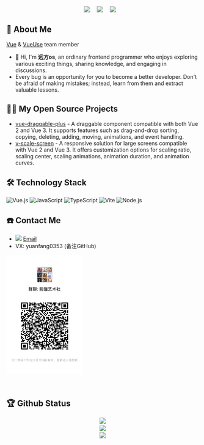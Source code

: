 <div align="center">
  <a href="https://space.bilibili.com/423876881"><img src="https://img.shields.io/badge/bilibili-B%E7%AB%99-ff69b4"></a>&emsp;
  <a href="https://twitter.com/pan_teng78220"><img src="https://img.shields.io/badge/twitter-%E6%8E%A8%E7%89%B9-blue"></a>&emsp;
  <a href="https://juejin.cn/user/1451011081247560"><img src="https://img.shields.io/badge/juejin-%E6%8E%98%E9%87%91-blue"></a>&emsp;
 </div>

## 🤺 About Me

[Vue](https://github.com/vuejs) & [VueUse](https://github.com/vueuse) team member

- 👋 Hi, I'm **远方os**, an ordinary frontend programmer who enjoys exploring various exciting things, sharing knowledge, and engaging in discussions. 
- Every bug is an opportunity for you to become a better developer. Don't be afraid of making mistakes; instead, learn from them and extract valuable lessons.

## 🤾‍♂️ My Open Source Projects

- [vue-draggable-plus](https://github.com/Alfred-Skyblue/vue-draggable-plus) - A draggable component compatible with both Vue 2 and Vue 3. It supports features such as drag-and-drop sorting, copying, deleting, adding, moving, animations, and event handling.
- [v-scale-screen](https://github.com/Alfred-Skyblue/v-scale-screen) - A responsive solution for large screens compatible with Vue 2 and Vue 3. It offers customization options for scaling ratio, scaling center, scaling animations, animation duration, and animation curves.

## 🛠 Technology Stack

![Vue.js](https://img.shields.io/badge/Vue.js-4FC08D?logo=vuedotjs&logoColor=fff&style=flat)
![JavaScript](https://img.shields.io/badge/JavaScript-092E20?logo=javascript&logoColor=fff&style=flat)
![TypeScript](https://img.shields.io/badge/TypeScript-F7DF1E?logo=typescript&logoColor=000&style=flat)
![Vite](https://img.shields.io/badge/Vite-4FC08D?logo=vite&logoColor=fff&style=flat)
![Node.js](https://img.shields.io/badge/Node.js-61DAFB?logo=nodedotjs&logoColor=000&style=flat)

## ☎️ Contact Me

- <img height="10" src="https://api.iconify.design/fxemoji:email.svg"> [Email](mailto:yangpanteng@gmail.com)
- VX: yuanfang0353   (备注GitHub)

<img src="./assets/wechat.jpg" width="200" style="margin-bottom: 30px"/>

## 🏆 Github Status

<div align="center"> <img height="137px" src="https://github-readme-stats.vercel.app/api?username=Alfred-Skyblue&hide_title=true&hide_border=true&show_icons=true&line_height=21&text_color=000&icon_color=000&bg_color=0,ea6161,ffc64d,fffc4d,52fa5a&theme=graywhite" /> </div>

<div align="center"> <img src="https://github-readme-stats.vercel.app/api/top-langs/?username=Alfred-Skyblue&theme=transparent&layout=compact"> </div>

<div align="center"> <img src="https://github-profile-trophy.vercel.app/?username=Alfred-Skyblue&theme=tokyonight&no-bg=true" /> </div>
